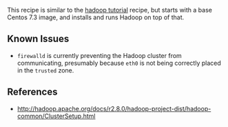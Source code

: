 This recipe is similar to the [hadoop tutorial](../hadoop-tutorial/) recipe, but starts with a base Centos 7.3 image, and installs and runs Hadoop on top of that.

## Known Issues
* `firewalld` is currently preventing the Hadoop cluster from communicating, presumably because `eth0` is not being correctly placed in the `trusted` zone.

## References
* http://hadoop.apache.org/docs/r2.8.0/hadoop-project-dist/hadoop-common/ClusterSetup.html
